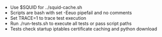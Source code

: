 - Use $SQUID for ../squid-cache.sh
- Scripts are bash with set -Eeuo pipefail and no comments
- Set TRACE=1 to trace test execution
- Run ./run-tests.sh to execute all tests or pass script paths
- Tests check startup iptables certificate caching and python download
